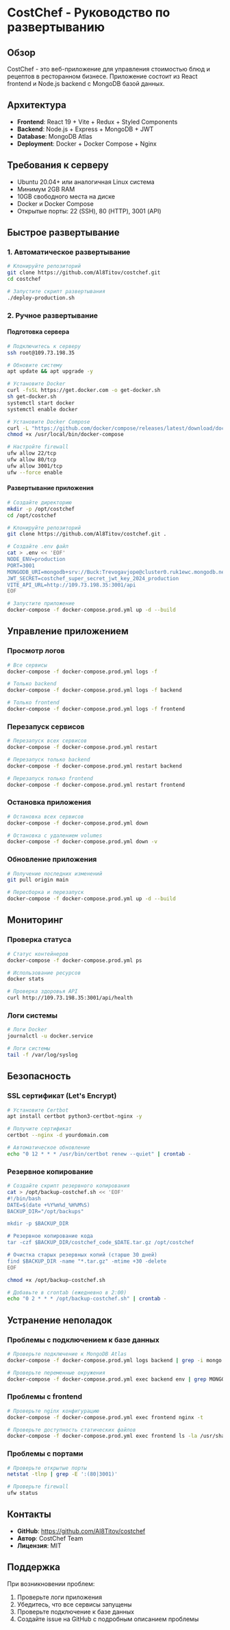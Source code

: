# CostChef - Руководство по развертыванию

## Обзор

CostChef - это веб-приложение для управления стоимостью блюд и рецептов в ресторанном бизнесе. Приложение состоит из React frontend и Node.js backend с MongoDB базой данных.

## Архитектура

- **Frontend**: React 19 + Vite + Redux + Styled Components
- **Backend**: Node.js + Express + MongoDB + JWT
- **Database**: MongoDB Atlas
- **Deployment**: Docker + Docker Compose + Nginx

## Требования к серверу

- Ubuntu 20.04+ или аналогичная Linux система
- Минимум 2GB RAM
- 10GB свободного места на диске
- Docker и Docker Compose
- Открытые порты: 22 (SSH), 80 (HTTP), 3001 (API)

## Быстрое развертывание

### 1. Автоматическое развертывание

```bash
# Клонируйте репозиторий
git clone https://github.com/Al8Titov/costchef.git
cd costchef

# Запустите скрипт развертывания
./deploy-production.sh
```

### 2. Ручное развертывание

#### Подготовка сервера

```bash
# Подключитесь к серверу
ssh root@109.73.198.35

# Обновите систему
apt update && apt upgrade -y

# Установите Docker
curl -fsSL https://get.docker.com -o get-docker.sh
sh get-docker.sh
systemctl start docker
systemctl enable docker

# Установите Docker Compose
curl -L "https://github.com/docker/compose/releases/latest/download/docker-compose-$(uname -s)-$(uname -m)" -o /usr/local/bin/docker-compose
chmod +x /usr/local/bin/docker-compose

# Настройте firewall
ufw allow 22/tcp
ufw allow 80/tcp
ufw allow 3001/tcp
ufw --force enable
```

#### Развертывание приложения

```bash
# Создайте директорию
mkdir -p /opt/costchef
cd /opt/costchef

# Клонируйте репозиторий
git clone https://github.com/Al8Titov/costchef.git .

# Создайте .env файл
cat > .env << 'EOF'
NODE_ENV=production
PORT=3001
MONGODB_URI=mongodb+srv://Buck:Trevogavjope@cluster0.ruk1ewc.mongodb.net/costchef?retryWrites=true&w=majority&appName=Cluster0
JWT_SECRET=costchef_super_secret_jwt_key_2024_production
VITE_API_URL=http://109.73.198.35:3001/api
EOF

# Запустите приложение
docker-compose -f docker-compose.prod.yml up -d --build
```

## Управление приложением

### Просмотр логов

```bash
# Все сервисы
docker-compose -f docker-compose.prod.yml logs -f

# Только backend
docker-compose -f docker-compose.prod.yml logs -f backend

# Только frontend
docker-compose -f docker-compose.prod.yml logs -f frontend
```

### Перезапуск сервисов

```bash
# Перезапуск всех сервисов
docker-compose -f docker-compose.prod.yml restart

# Перезапуск только backend
docker-compose -f docker-compose.prod.yml restart backend

# Перезапуск только frontend
docker-compose -f docker-compose.prod.yml restart frontend
```

### Остановка приложения

```bash
# Остановка всех сервисов
docker-compose -f docker-compose.prod.yml down

# Остановка с удалением volumes
docker-compose -f docker-compose.prod.yml down -v
```

### Обновление приложения

```bash
# Получение последних изменений
git pull origin main

# Пересборка и перезапуск
docker-compose -f docker-compose.prod.yml up -d --build
```

## Мониторинг

### Проверка статуса

```bash
# Статус контейнеров
docker-compose -f docker-compose.prod.yml ps

# Использование ресурсов
docker stats

# Проверка здоровья API
curl http://109.73.198.35:3001/api/health
```

### Логи системы

```bash
# Логи Docker
journalctl -u docker.service

# Логи системы
tail -f /var/log/syslog
```

## Безопасность

### SSL сертификат (Let's Encrypt)

```bash
# Установите Certbot
apt install certbot python3-certbot-nginx -y

# Получите сертификат
certbot --nginx -d yourdomain.com

# Автоматическое обновление
echo "0 12 * * * /usr/bin/certbot renew --quiet" | crontab -
```

### Резервное копирование

```bash
# Создайте скрипт резервного копирования
cat > /opt/backup-costchef.sh << 'EOF'
#!/bin/bash
DATE=$(date +%Y%m%d_%H%M%S)
BACKUP_DIR="/opt/backups"

mkdir -p $BACKUP_DIR

# Резервное копирование кода
tar -czf $BACKUP_DIR/costchef_code_$DATE.tar.gz /opt/costchef

# Очистка старых резервных копий (старше 30 дней)
find $BACKUP_DIR -name "*.tar.gz" -mtime +30 -delete
EOF

chmod +x /opt/backup-costchef.sh

# Добавьте в crontab (ежедневно в 2:00)
echo "0 2 * * * /opt/backup-costchef.sh" | crontab -
```

## Устранение неполадок

### Проблемы с подключением к базе данных

```bash
# Проверьте подключение к MongoDB Atlas
docker-compose -f docker-compose.prod.yml logs backend | grep -i mongo

# Проверьте переменные окружения
docker-compose -f docker-compose.prod.yml exec backend env | grep MONGO
```

### Проблемы с frontend

```bash
# Проверьте nginx конфигурацию
docker-compose -f docker-compose.prod.yml exec frontend nginx -t

# Проверьте доступность статических файлов
docker-compose -f docker-compose.prod.yml exec frontend ls -la /usr/share/nginx/html
```

### Проблемы с портами

```bash
# Проверьте открытые порты
netstat -tlnp | grep -E ':(80|3001)'

# Проверьте firewall
ufw status
```

## Контакты

- **GitHub**: https://github.com/Al8Titov/costchef
- **Автор**: CostChef Team
- **Лицензия**: MIT

## Поддержка

При возникновении проблем:

1. Проверьте логи приложения
2. Убедитесь, что все сервисы запущены
3. Проверьте подключение к базе данных
4. Создайте issue на GitHub с подробным описанием проблемы
